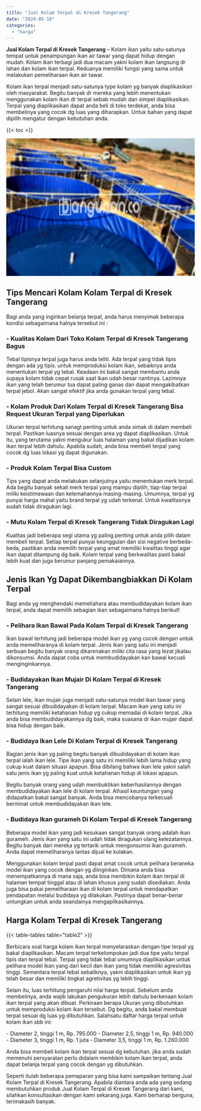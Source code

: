 ```yaml
---
title: "Jual Kolam Terpal di Kresek Tangerang"
date: "2024-05-18"
categories: 
  - "harga"
---
```


**Jual Kolam Terpal di Kresek Tangerang** – Kolam ikan yaitu satu-satunya tempat untuk penampungan ikan air tawar yang dapat hidup dengan mudah. Kolam ikan terbagi jadi dua macam yakni kolam ikan langsung dr lahan dan kolam ikan terpal. Keduanya memiliki fungsi yang sama untuk melakukan pemeliharaan ikan air tawar.

Kolam ikan terpal menjadi satu-satunya type kolam yg banyak diaplikasikan oleh masyarakat. Begitu banyak dr mereka yang lebih menentukan menggunakan kolam ikan dr terpal sebab mudah dan simpel diaplikasikan. Terpal yang diaplikasikan dapat anda beli di toko terdekat, anda bisa membelinya yang cocok dg luas yang diharapkan. Untuk bahan yang dapat dipilih mengatur dengan kebutuhan anda.

{{< toc >}}

![Jual Kolam Terpal di Kresek Tangerang](/images/jual-kolam-terpal-02.png)

## Tips Mencari Kolam Kolam Terpal di Kresek Tangerang

Bagi anda yang inginkan belanja terpal, anda harus menyimak beberapa kondisi sebagaimana halnya tersebut ini :

### \- Kualitas Kolam Dari Toko Kolam Terpal di Kresek Tangerang Bagus

Tebal tipisnya terpal juga harus anda teliti. Ada terpal yang tidak tipis dengan ada yg tipis. untuk memproduksi kolam ikan, sebaiknya anda menentukan terpal yg tebal. Keadaan ini bakal sangat membantu anda supaya kolam tidak cepat rusak saat ikan udah besar nantinya. Lazimnya ikan yang telah berumur tua dapat paling ganas dan dapat mengakibatkan terpal jebol. Akan sangat efektif jika anda gunakan terpal yang tebal.

### \- Kolam Produk Dari Kolam Terpal di Kresek Tangerang Bisa Request Ukuran Terpal yang Diperlukan

Ukuran terpal terhitung sanagt penting untuk anda simak di dalam membeli terpal. Pastikan luasnya sesuai dengan area yg dapat diaplikasikan. Untuk itu, yang terutama yakni mengukur luas halaman yang bakal dijadikan kolam ikan terpal lebih dahulu. Apabila sudah, anda bisa membeli terpal yang cocok dg luas lokasi yg dapat digunakan.

### \- Produk Kolam Terpal Bisa Custom

Tips yang dapat anda melakukan selanjutnya yaitu menentukan merk terpal. Ada begitu banyak sekali merk terpal yang mampu dipilih, tiap-tiap terpal miliki keistimewaan dan kelemahannya masing-masing. Umumnya, terpal yg punyai harga mahal yaitu brand terpal yg udah terkenal. Untuk kwalitasnya sudah tidak diragukan lagi.

### \- Mutu Kolam Terpal di Kresek Tangerang Tidak Diragukan Lagi

Kualitas jadi beberapa segi utama yg paling penting untuk anda pilih dalam membeli terpal. Setiap terpal punyai keunggulan dan sisi negative berbeda-beda, pastikan anda memilih terpal yang amat memiliki kwalitas tinggi agar ikan dapat ditampung dg baik. Kolam terpal yang berkwalitas pasti bakal lebih kuat dan juga berumur panjang pemakaiannya.

## Jenis Ikan Yg Dapat Dikembangbiakkan Di Kolam Terpal

Bagi anda yg menghendaki memeliahara atau membudidayakan kolam ikan terpal, anda dapat memilih sebagian ikan sebagaimana halnya berikut!

### \- Pelihara Ikan Bawal Pada Kolam Terpal di Kresek Tangerang

Ikan bawal terhitung jadi beberapa model ikan yg yang cocok dengan untuk anda memeliharanya di kolam terpal. Jenis ikan yang satu ini menjadi serbuan begitu banyak orang dikarenakan miliki cita rasa yang lezat jikalau dikonsumsi. Anda dapat coba untuk membudidayakan kan bawal kecuali menginginkannya.

### \- Budidayakan Ikan Mujair Di Kolam Terpal di Kresek Tangerang

Selain lele, ikan mujair juga menjadi satu-satunya model ikan tawar yang sangat sesuai dibudidayakan di kolam terpal. Macam ikan yang satu ini terhitung memiliki ketahanan hidup yg cukup memadai di kolam terpal. Jika anda bisa membudidayakannya dg baik, maka suasana dr ikan mujair dapat bisa hidup dengan baik.

### \- Budidaya Ikan Lele Di Kolam Terpal di Kresek Tangerang

Bagian jenis ikan yg paling begitu banyak dibudidayakan di kolam ikan terpal ialah ikan lele. Tipe ikan yang satu ini memiliki lebih lama hidup yang cukup kuat dalam situasi apapun. Bisa dibilang bahwa ikan lele yakni salah satu jenis ikan yg paling kuat untuk ketahanan hidup di lokasi apapun.

Begitu banyak orang yang udah membuktikan keberhasilannya dengan membudidayakan ikan lele di kolam terpal. Alhasil keuntungan yang didapatkan bakal sangat banyak. Anda bisa mencobanya terkecuali berminat untuk membudidayakan ikan lele.

### \- Budidaya Ikan gurameh Di Kolam Terpal di Kresek Tangerang

Beberapa model ikan yang jadi kesukaan sangat banyak orang adalah ikan gurameh. Jenis ikan yang satu ini udah tidak diragukan ulang kelezatannya. Begitu banyak dari mereka yg tertarik untuk mengonsumsi ikan gurameh. Anda dapat memeliharanya lantas dijual ke kulakan.

Menggunakan kolam terpal pasti dapat amat cocok untuk pelihara beraneka model ikan yang cocok dengan yg diinginkan. Dimana anda bisa menempatkannya di mana saja, anda bisa membikin kolam ikan terpal di halaman tempat tinggal atau di lahan khusus yang sudah disediakan. Anda juga bisa pakai pemeliharaan ikan di kolam terpal untuk mendapatkan pendapatan melalui budidaya yg dilakukan. Pastinya dapat benar-benar untungkan untuk anda seandainya mengaplikasikannya.

## Harga Kolam Terpal di Kresek Tangerang

{{< table-tables table="table2" >}}

Berbicara soal harga kolam ikan terpal menyelaraskan dengan tipe terpal yg bakal diaplikasikan. Macam terpal terkelompokan jadi dua tipe yaitu terpal tipis dan terpal tebal. Terpal yang tidak tebal umumnya diaplikasikan untuk pelihara model ikan yang dari kecil dan ikan yang tidak memiliki agresivitas tinggi. Sementara terpal tebal sebaliknya, yakni diaplikasikan untuk ikan yg telah besar dan memiliki tingkat agretivitas yg lebih tinggi.

Selain itu, luas terhitung pengaruhi nilai harga terpal. Sebelum anda membelinya, anda wajib lakukan pengukuran lebih dahulu berkenaan kolam ikan terpal yang akan dibuat. Perkiraan berapa Ukuran yang dibutuhkan untuk memproduksi kolam ikan tersebut. Dg begitu, anda bakal membuat terpal sesuai dg luas yg dibutuhkan. Salahsatu daftar harga terpal untuk kolam ikan sbb ini:

\- Diameter 2, tinggi 1 m, Rp. 795.000 - Diameter 2,5, tinggi 1 m, Rp. 940.000 - Diameter 3, tinggi 1 m, Rp. 1 juta - Diameter 3,5, tinggi 1 m, Rp. 1.260.000

Anda bisa membeli kolam ikan terpal sesuai dg kebutuhan. jika anda sudah memenuhi persyaratan perlu didalam membikin kolam ikan terpal, anda dapat belanja terpal yang cocok dengan yg dibutuhkan.

Seperti itulah beberapa pemaparan yang bisa kami sampaikan tentang Jual Kolam Terpal di Kresek Tangerang. Apabila diantara anda ada yang sedang membutuhkan produk Jual Kolam Terpal di Kresek Tangerang dari kami, silahkan konsultasikan dengan kami sekarang juga. Kami berharap berguna, terimakasih banyak.
